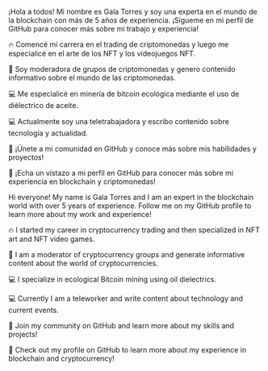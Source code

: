 ¡Hola a todos! Mi nombre es Gala Torres y soy una experta en el mundo de la blockchain con más de 5 años de experiencia. ¡Sígueme en mi perfil de GitHub para conocer más sobre mi trabajo y experiencia!

🔥 Comencé mi carrera en el trading de criptomonedas y luego me especialicé en el arte de los NFT y los videojuegos NFT.

💬 Soy moderadora de grupos de criptomonedas y genero contenido informativo sobre el mundo de las criptomonedas.

💻 Me especialicé en minería de bitcoin ecológica mediante el uso de diélectrico de aceite.

💻 Actualmente soy una teletrabajadora y escribo contenido sobre tecnología y actualidad.

🚀 ¡Únete a mi comunidad en GitHub y conoce más sobre mis habilidades y proyectos!

👀 ¡Echa un vistazo a mi perfil en GitHub para conocer más sobre mi experiencia en blockchain y criptomonedas!



Hi everyone! My name is Gala Torres and I am an expert in the blockchain world with over 5 years of experience. Follow me on my GitHub profile to learn more about my work and experience!

🔥 I started my career in cryptocurrency trading and then specialized in NFT art and NFT video games.

💬 I am a moderator of cryptocurrency groups and generate informative content about the world of cryptocurrencies.

💻 I specialize in ecological Bitcoin mining using oil dielectrics.

💻 Currently I am a teleworker and write content about technology and current events.

🚀 Join my community on GitHub and learn more about my skills and projects!

👀 Check out my profile on GitHub to learn more about my experience in blockchain and cryptocurrency!

